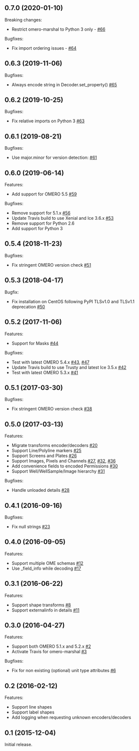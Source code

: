 ## 0.7.0 (2020-01-10)

Breaking changes:

 - Restrict omero-marshal to Python 3 only - [#66](https://github.com/ome/omero-marshal/pull/66)

Bugfixes:

 - Fix import ordering issues - [#64](https://github.com/ome/omero-marshal/pull/64)

## 0.6.3 (2019-11-06)

Bugfixes:

  - Always encode string in Decoder.set_property() [#65](https://github.com/ome/omero-marshal/pull/65)

## 0.6.2 (2019-10-25)

Bugfixes:

  - Fix relative imports on Python 3 [#63](https://github.com/ome/omero-marshal/pull/63)

## 0.6.1 (2019-08-21)

Bugfixes:

  - Use major.minor for version detection:  [#61](https://github.com/ome/omero-marshal/pull/61)

## 0.6.0 (2019-06-14)

Features:

  - Add support for OMERO 5.5 [#59](https://github.com/ome/omero-marshal/pull/59)

Bugfixes:

  - Remove support for 5.1.x [#56](https://github.com/ome/omero-marshal/pull/56)
  - Update Travis build to use Xenial and Ice 3.6.x [#53](https://github.com/ome/omero-marshal/pull/53)
  - Remove support for Python 2.6
  - Add support for Python 3

## 0.5.4 (2018-11-23)

Bugfixes:

  - Fix stringent OMERO version check [#51](https://github.com/ome/omero-marshal/pull/51)

## 0.5.3 (2018-04-17)

Bugfix:

  - Fix installation on CentOS following PyPI TLSv1.0 and TLSv1.1 deprecation [#50](https://github.com/ome/omero-marshal/pull/50)

## 0.5.2 (2017-11-06)

Features:

  - Support for Masks [#44](https://github.com/ome/omero-marshal/pull/44)

Bugfixes:

  - Test with latest OMERO 5.4.x [#43](https://github.com/ome/omero-marshal/pull/43), [#47](https://github.com/ome/omero-marhsal/pull/47)
  - Update Travis build to use Trusty and latest Ice 3.5.x [#42](https://github.com/ome/omero-marshal/pull/42)
  - Test with latest OMERO 5.3.x [#41](https://github.com/ome/omero-marshal/pull/41)

## 0.5.1 (2017-03-30)

Bugfixes:

  - Fix stringent OMERO version check [#38](https://github.com/ome/omero-marshal/pull/38)

## 0.5.0 (2017-03-13)

Features:

  - Migrate transforms encoder/decoders [#20](https://github.com/ome/omero-marshal/pull/20)
  - Support Line/Polyline markers [#25](https://github.com/ome/omero-marshal/pull/25)
  - Support Screens and Plates [#26](https://github.com/ome/omero-marshal/pull/26)
  - Support Images, Pixels and Channels [#27](https://github.com/ome/omero-marshal/pull/27), [#32](https://github.com/ome/omero-marhsal/pull/32), [#36](https://github.com/ome/omero-marhsal/pull/36)
  - Add convenience fields to encoded Permissions [#30](https://github.com/ome/omero-marshal/pull/30)
  - Support Well/WellSample/Image hierarchy [#31](https://github.com/ome/omero-marshal/pull/31)

Bugfixes:

  - Handle unloaded details [#28](https://github.com/ome/omero-marshal/pull/28)

## 0.4.1 (2016-09-16)

Bugfixes:

  - Fix null strings [#23](https://github.com/ome/omero-marshal/pull/23)

## 0.4.0 (2016-09-05)

Features:

  - Support multiple OME schemas [#12](https://github.com/ome/omero-marshal/pull/12)
  - Use _field_info while decoding [#17](https://github.com/ome/omero-marshal/pull/17)

## 0.3.1 (2016-06-22)

Features:

  - Support shape transforms [#8](https://github.com/ome/omero-marshal/pull/8)
  - Support externalinfo in details [#11](https://github.com/ome/omero-marshal/pull/11)

## 0.3.0 (2016-04-27)

Features:

  - Support both OMERO 5.1.x and 5.2.x [#2](https://github.com/ome/omero-marshal/pull/2)
  - Activate Travis for omero-marshal [#3](https://github.com/ome/omero-marshal/pull/3)

Bugfixes:

  - Fix for non existing (optional) unit type attributes [#6](https://github.com/ome/omero-marshal/pull/6)

## 0.2 (2016-02-12)

Features:

  - Support line shapes
  - Support label shapes
  - Add logging when requesting unknown encoders/decoders

## 0.1 (2015-12-04)

Initial release.
